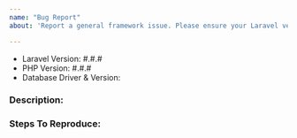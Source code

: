 ```yaml
---
name: "Bug Report"
about: 'Report a general framework issue. Please ensure your Laravel version is still supported: https://laravel.com/docs/releases#support-policy'

---
```


- Laravel Version: #.#.#
- PHP Version: #.#.#
- Database Driver & Version:

### Description:


### Steps To Reproduce:
